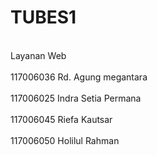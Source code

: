 TUBES1
======

<br>
Layanan Web </br>
<br>
117006036 Rd. Agung megantara </br>
<br>
117006025 Indra Setia Permana </br>
<br>
117006045 Riefa Kautsar </br>
<br>
117006050 Holilul Rahman </br>
